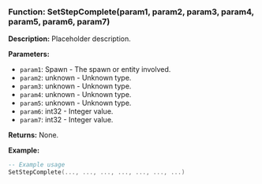 ### Function: SetStepComplete(param1, param2, param3, param4, param5, param6, param7)

**Description:**
Placeholder description.

**Parameters:**
- `param1`: Spawn - The spawn or entity involved.
- `param2`: unknown - Unknown type.
- `param3`: unknown - Unknown type.
- `param4`: unknown - Unknown type.
- `param5`: unknown - Unknown type.
- `param6`: int32 - Integer value.
- `param7`: int32 - Integer value.

**Returns:** None.

**Example:**

```lua
-- Example usage
SetStepComplete(..., ..., ..., ..., ..., ..., ...)
```
